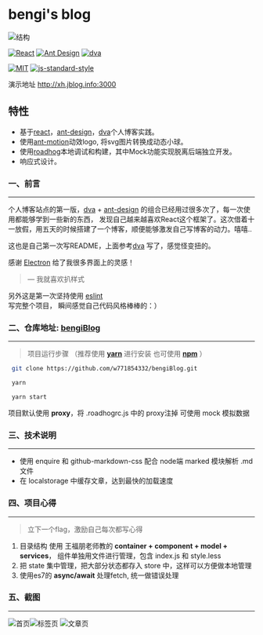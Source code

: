 # bengi's blog

![结构](./screenshot/bengi-blue.png)

[![React](https://img.shields.io/badge/react-^15.4.0-brightgreen.svg?style=flat-square)](https://github.com/facebook/react)
[![Ant Design](https://img.shields.io/badge/ant--design-^2.13.3-yellowgreen.svg?style=flat-square)](https://github.com/ant-design/ant-design)
[![dva](https://img.shields.io/badge/dva-^1.2.1-orange.svg?style=flat-square)](https://github.com/dvajs/dva)

[![MIT](https://img.shields.io/dub/l/vibe-d.svg?style=flat-square)](http://opensource.org/licenses/MIT)
[![js-standard-style](https://img.shields.io/badge/code%20style-standard-brightgreen.svg)](http://standardjs.com)

演示地址 <http://xh.jblog.info:3000>

## 特性

-   基于[react](https://github.com/facebook/react)，[ant-design](https://github.com/ant-design/ant-design)，[dva](https://github.com/dvajs/dva)个人博客实践。
-   使用[ant-motion](https://github.com/ant-design/ant-motion)动效logo, 将svg图片转换成动态小球。
-   使用[roadhog](https://github.com/sorrycc/roadhog)本地调试和构建，其中Mock功能实现脱离后端独立开发。
-   响应式设计。

### 一、前言 
***
个人博客站点的第一版，[dva](https://github.com/dvajs/dva) + [ant-design](https://github.com/ant-design/ant-design) 的组合已经用过很多次了，每一次使用都能够学到一些新的东西，
发现自己越来越喜欢React这个框架了。这次借着十一放假，用五天的时候搭建了一个博客，顺便能够激发自己写博客的动力。嘻嘻..

这也是自己第一次写README，上面参考[dva](https://github.com/dvajs/dva) 写了，感觉怪变扭的。

感谢 [Electron](https://github.com/electron/electron) 给了我很多界面上的灵感！ 
> — 我就喜欢扒样式

另外这是第一次坚持使用 [eslint](https://github.com/eslint/eslint) 写完整个项目， 瞬间感觉自己代码风格棒棒的：）
### 二、仓库地址: [bengiBlog](https://github.com/w771854332/bengiBlog)
***
> 项目运行步骤 （推荐使用 **[yarn](https://github.com/yarnpkg/yarn)** 进行安装 也可使用 **[npm](https://github.com/npm/npm)** ）
```bash
 git clone https://github.com/w771854332/bengiBlog.git
```
```bash
 yarn
```
```bash
 yarn start
```

项目默认使用 **proxy**，将 .roadhogrc.js 中的 proxy注掉 可使用 mock 模拟数据

### 三、技术说明
***
-   使用 enquire 和 github-markdown-css 配合 node端 marked 模块解析 .md 文件
-   在 localstorage 中缓存文章，达到最快的加载速度

### 四、项目心得
***
> 立下一个flag，激励自己每次都写心得

1.  目录结构 使用 王福朋老师教的 **container + component + model + services**，
组件单独用文件进行管理，包含 index.js 和 style.less 
2.  把 state 集中管理，把大部分状态都存入 store 中，这样可以方便做本地管理
3.  使用es7的 **async/await** 处理fetch, 统一做错误处理

### 五、截图
***

![首页](./screenshot/3.png)![标签页](./screenshot/2.png) 
![文章页](./screenshot/4.png)
